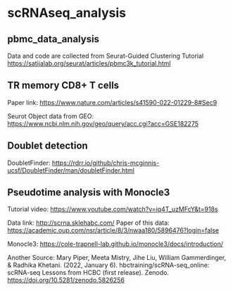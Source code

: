 # scRNAseq_analysis

## pbmc_data_analysis
Data and code are collected from Seurat-Guided Clustering Tutorial
https://satijalab.org/seurat/articles/pbmc3k_tutorial.html




## TR memory CD8+ T cells
Paper link: 
https://www.nature.com/articles/s41590-022-01229-8#Sec9 

Seurot Object data from GEO:
https://www.ncbi.nlm.nih.gov/geo/query/acc.cgi?acc=GSE182275

## Doublet detection

DoubletFinder: https://rdrr.io/github/chris-mcginnis-ucsf/DoubletFinder/man/doubletFinder.html


## Pseudotime analysis with Monocle3
Tutorial video: https://www.youtube.com/watch?v=iq4T_uzMFcY&t=918s 

Data link: http://scrna.sklehabc.com/
Paper of this data: https://academic.oup.com/nsr/article/8/3/nwaa180/5896476?login=false 

Monocle3: https://cole-trapnell-lab.github.io/monocle3/docs/introduction/ 


Another Source: 
Mary Piper, Meeta Mistry, Jihe Liu, William Gammerdinger, & Radhika Khetani. (2022, January 6). hbctraining/scRNA-seq_online: scRNA-seq Lessons from HCBC (first release). Zenodo. https://doi.org/10.5281/zenodo.5826256
